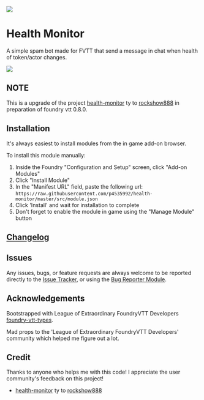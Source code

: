 ![](https://img.shields.io/badge/Foundry-v0.7.9-informational)

# Health Monitor

A simple spam bot made for FVTT that send a message in chat when health of token/actor changes.

<img src="https://cdn.discordapp.com/attachments/648215359895240715/713895752555823234/health_monitor.gif"></img>

## NOTE

This is a upgrade of the project [health-monitor](https://github.com/rockshow888/health-monitor) ty to [rockshow888](https://github.com/rockshow888) in preparation of foundry vtt 0.8.0.

## Installation

It's always easiest to install modules from the in game add-on browser.

To install this module manually:
1.  Inside the Foundry "Configuration and Setup" screen, click "Add-on Modules"
2.  Click "Install Module"
3.  In the "Manifest URL" field, paste the following url:
`https://raw.githubusercontent.com/p4535992/health-monitor/master/src/module.json`
4.  Click 'Install' and wait for installation to complete
5.  Don't forget to enable the module in game using the "Manage Module" button

## [Changelog](./changelog.md)

## Issues

Any issues, bugs, or feature requests are always welcome to be reported directly to the [Issue Tracker](https://github.com/p4535992/health-monitor/issues ), or using the [Bug Reporter Module](https://foundryvtt.com/packages/bug-reporter/).


## Acknowledgements

Bootstrapped with League of Extraordinary FoundryVTT Developers  [foundry-vtt-types](https://github.com/League-of-Foundry-Developers/foundry-vtt-types).

Mad props to the 'League of Extraordinary FoundryVTT Developers' community which helped me figure out a lot.

## Credit

Thanks to anyone who helps me with this code! I appreciate the user community's feedback on this project!

- [health-monitor](https://github.com/rockshow888/health-monitor) ty to [rockshow888](https://github.com/rockshow888)

